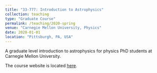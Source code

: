 ```yaml
---
title: "33-777: Introduction to Astrophysics"
collection: teaching
type: "Graduate Course"
permalink: /teaching/2020-spring
venue: "Carnegie Mellon University, Physics"
date: 2020-01-01
location: "Pittsburgh, PA, USA"
---
```


A graduate level introduction to astrophysics for physics PhD students at Carnegie Mellon University.

The course website is located [here](https://github.com/duncandc/33-777).
